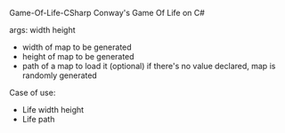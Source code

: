 Game-Of-Life-CSharp
Conway's Game Of Life on C#

args: width height <path>  
- width of map to be generated  
- height of map to be generated  
- path of a map to load it (optional) if there's no value declared, map is randomly generated

Case of use:
- Life width height
- Life path
